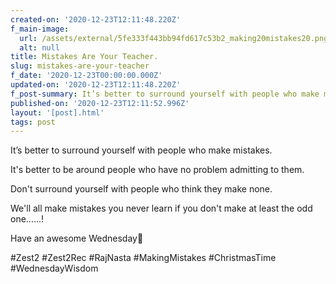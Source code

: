 ```yaml
---
created-on: '2020-12-23T12:11:48.220Z'
f_main-image:
  url: /assets/external/5fe333f443bb94fd617c53b2_making20mistakes20.png
  alt: null
title: Mistakes Are Your Teacher.
slug: mistakes-are-your-teacher
f_date: '2020-12-23T00:00:00.000Z'
updated-on: '2020-12-23T12:11:48.220Z'
f_post-summary: It’s better to surround yourself with people who make mistakes.
published-on: '2020-12-23T12:11:52.996Z'
layout: '[post].html'
tags: post
---
```


It’s better to surround yourself with people who make mistakes.

It's better to be around people who have no problem admitting to them.

Don't surround yourself with people who think they make none.

We'll all make mistakes you never learn if you don't make at least the odd one......!

Have an awesome Wednesday🎄

#Zest2 #Zest2Rec #RajNasta #MakingMistakes #ChristmasTime #WednesdayWisdom

‍
